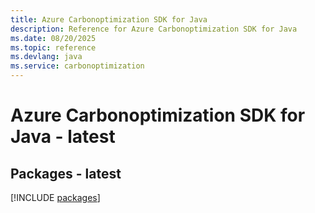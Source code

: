 ```yaml
---
title: Azure Carbonoptimization SDK for Java
description: Reference for Azure Carbonoptimization SDK for Java
ms.date: 08/20/2025
ms.topic: reference
ms.devlang: java
ms.service: carbonoptimization
---
```

# Azure Carbonoptimization SDK for Java - latest
## Packages - latest
[!INCLUDE [packages](carbonoptimization-index.md)]